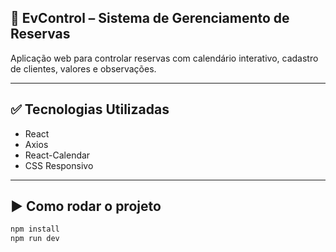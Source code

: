 ## 📌 EvControl – Sistema de Gerenciamento de Reservas

Aplicação web para controlar reservas com calendário interativo, cadastro de clientes, valores e observações.

---

## ✅ Tecnologias Utilizadas
- React
- Axios
- React-Calendar
- CSS Responsivo

---

## ▶️ Como rodar o projeto

```bash
npm install
npm run dev
